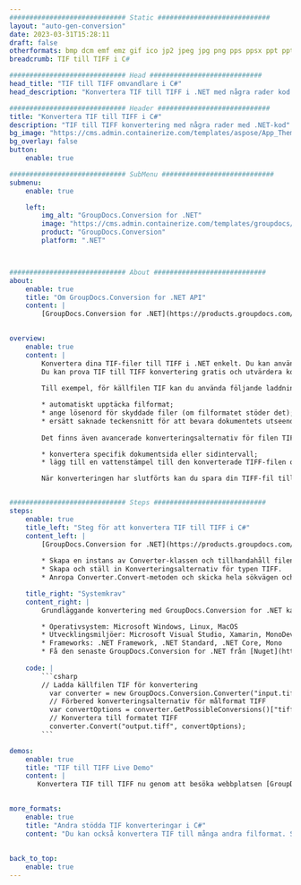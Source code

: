 ```yaml
---
############################# Static ############################
layout: "auto-gen-conversion"
date: 2023-03-31T15:28:11
draft: false
otherformats: bmp dcm emf emz gif ico jp2 jpeg jpg png pps ppsx ppt pptx psb psd svg svgz tga tif tiff webp wmf wmz
breadcrumb: TIF till TIFF i C#

############################# Head ############################
head_title: "TIF till TIFF omvandlare i C#"
head_description: "Konvertera TIF till TIFF i .NET med några rader kod. Använd GroupDocs Document Conversion API för att konvertera över 160 filformat."

############################# Header ############################
title: "Konvertera TIF till TIFF i C#"
description: "TIF till TIFF konvertering med några rader med .NET-kod"
bg_image: "https://cms.admin.containerize.com/templates/aspose/App_Themes/V3/images/bg/header1.png"
bg_overlay: false
button:
    enable: true

############################# SubMenu ############################
submenu:
    enable: true

    left:
        img_alt: "GroupDocs.Conversion for .NET"
        image: "https://cms.admin.containerize.com/templates/groupdocs/images/product-logos/90x90-noborder/groupdocs-conversion-net.png"
        product: "GroupDocs.Conversion"
        platform: ".NET"



############################# About ############################
about:
    enable: true
    title: "Om GroupDocs.Conversion for .NET API"
    content: |
        [GroupDocs.Conversion for .NET](https://products.groupdocs.com/conversion/net/) kan användas för att konvertera Microsoft Word, Excel, PowerPoint, PDF, Visio och andra format. GroupDocs.Conversion är ett fristående API som är lämpligt för back-end och interna system där hög prestanda krävs. Det beror inte på någon programvara som Microsoft eller Open Office.
    

overview:
    enable: true
    content: |
        Konvertera dina TIF-filer till TIFF i .NET enkelt. Du kan använda bara ett par C# kodrader i valfri plattform som du vill, som - Windows, Linux, macOS.
        Du kan prova TIF till TIFF konvertering gratis och utvärdera konverteringsresultatens kvalitet. Tillsammans med enkla filkonverteringsscenarier kan du prova mer avancerade alternativ för att ladda källfilen TIF och för att spara resultatet TIFF. 
        
        Till exempel, för källfilen TIF kan du använda följande laddningsalternativ:

        * automatiskt upptäcka filformat;
        * ange lösenord för skyddade filer (om filformatet stöder det);
        * ersätt saknade teckensnitt för att bevara dokumentets utseende.
        
        Det finns även avancerade konverteringsalternativ för filen TIFF:

        * konvertera specifik dokumentsida eller sidintervall;
        * lägg till en vattenstämpel till den konverterade TIFF-filen och många fler.

        När konverteringen har slutförts kan du spara din TIFF-fil till den lokala filsökvägen eller någon tredje parts lagring som FTP, Amazon S3, Google Drive, Dropbox etc. Observera - för att konvertera TIF till {{ TO}} det finns inget behov av någon ytterligare programvara installerad - som MS Office, Open Office, Adobe Acrobat Reader etc.


############################# Steps ############################
steps:
    enable: true
    title_left: "Steg för att konvertera TIF till TIFF i C#"
    content_left: |
        [GroupDocs.Conversion for .NET](https://products.groupdocs.com/conversion/net/) gör det enkelt för utvecklare att konvertera en TIF-fil till TIFF med några rader kod.
        
        * Skapa en instans av Converter-klassen och tillhandahåll filen TIF med den fullständiga sökvägen
        * Skapa och ställ in Konverteringsalternativ för typen TIFF.
        * Anropa Converter.Convert-metoden och skicka hela sökvägen och formatet (TIFF) som en parameter

    title_right: "Systemkrav"
    content_right: |
        Grundläggande konvertering med GroupDocs.Conversion for .NET kan göras med bara några enkla steg. Våra API:er stöds på alla större plattformar och operativsystem. Innan du kör koden nedan, se till att du har följande förutsättningar installerade på ditt system.

        * Operativsystem: Microsoft Windows, Linux, MacOS
        * Utvecklingsmiljöer: Microsoft Visual Studio, Xamarin, MonoDevelop
        * Frameworks: .NET Framework, .NET Standard, .NET Core, Mono
        * Få den senaste GroupDocs.Conversion for .NET från [Nuget](https://www.nuget.org/packages/groupdocs.conversion)
         
    code: |
        ```csharp    
        // Ladda källfilen TIF för konvertering
          var converter = new GroupDocs.Conversion.Converter("input.tif");
          // Förbered konverteringsalternativ för målformat TIFF
          var convertOptions = converter.GetPossibleConversions()["tiff"].ConvertOptions;
          // Konvertera till formatet TIFF
          converter.Convert("output.tiff", convertOptions);
        ```

demos:
    enable: true
    title: "TIF till TIFF Live Demo"
    content: |
       Konvertera TIF till TIFF nu genom att besöka webbplatsen [GroupDocs.Conversion App](https://products.groupdocs.app/conversion/family). Onlinedemo har följande fördelar
          

more_formats:
    enable: true
    title: "Andra stödda TIF konverteringar i C#"
    content: "Du kan också konvertera TIF till många andra filformat. Se listan nedan."
       
       
back_to_top:
    enable: true
---
```

